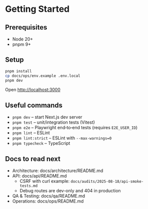 # Getting Started

## Prerequisites

- Node 20+
- pnpm 9+

## Setup

```bash
pnpm install
cp docs/ops/env.example .env.local
pnpm dev
```

Open <http://localhost:3000>

## Useful commands

- `pnpm dev` – start Next.js dev server
- `pnpm test` – unit/integration tests (Vitest)
- `pnpm e2e` – Playwright end‑to‑end tests (requires `E2E_USER_ID`)
- `pnpm lint` – ESLint
- `pnpm lint:strict` – ESLint with `--max-warnings=0`
- `pnpm typecheck` – TypeScript

## Docs to read next

- Architecture: docs/architecture/README.md
- API: docs/api/README.md
  - CSRF with curl example: `docs/audits/2025-08-18/api-smoke-tests.md`
  - Debug routes are dev-only and 404 in production
- QA & Testing: docs/qa/README.md
- Operations: docs/ops/README.md
